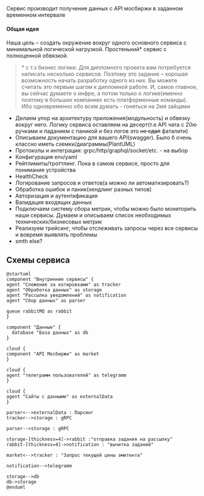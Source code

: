 ##
Сервис производит получение данных с API мосбиржи в заданном временном интервале


#### Общая идея
Наша цель – создать окружение вокруг одного основного сервиса с минимальной логической нагрузкой.
Простенький* сервис c полноценной обвязкой.


> \* c т.з бизнес логики.
Для дипломного проекта вам потребуется написать несколько сервисов. Поэтому это задание – хорошая возможность начать разработку одного из них. Вы можете считать это первым шагом к дипломной работе. И, самое главное, вы сейчас думаете о инфре, а потом только о логике(именно поэтому в больших компаниях есть платформенные команды). Ибо одновременно обо всем думать - гоняться на 2мя зайцами


- Делаем упор на архитектуру приложения(модульность) и обвязку вокруг него. Логику сервиса оставляем на десерт(т.е API чата c 20ю ручками и паданием с паникой и без логов это ~~не сдал~~ фаталити)
- Описываем документацию для вашего API(swagger). Было б очень классно иметь схемки/диаграммы(PlantUML)
- Протоколы и интеграции: grpc/http/graphql/socket/etc. - на выбор
- Конфигурация env/yaml
- Рейтлимиты/троттлинг. Пока в самом сервисе, просто для понимания устройства
- HealthCheck
- Логирование запросов и ответов(а можно ли автоматизировать?)
- Обработка ошибок и паник(хендлинг разных типов)
- Авторизация и аутентификация
- Валидация входящих данных
- Подключаем систему сбора метрик, чтобы можно было мониторить наши сервисы. Думаем и описываем список необходимых технических/бизнесовых метрик
- Реализуем трейсинг, чтобы отслеживать запросы через все сервисы и вовремя выявлять проблемы
- smth else?

## Схемы сервиса
```plantuml
@startuml
component "Внутринние сервисы" {
agent "Слежение за котировками" as tracker
agent "Обработка данных" as storage
agent "Рассылка уведомлений" as notification
agent "Сбор данных" as parser

queue rabbitMQ as rabbit
}

component "Данные" {
  database "База данных" as db
}

cloud {
component "API Мосбиржи" as market
}

cloud {
agent "телеграмм пользователей" as telegramm
}

cloud {
agent "Сайты с данными" as externalData
}

parser<-->externalData : Парсинг
tracker-->storage : gRPC

parser-->storage : gRPC

storage-[thickness=4]->rabbit :"отправка задания на рассылку" 
rabbit-[thickness=4]->notification : "вычитка заданий"

market<-->tracker : "Запрос текущей цены эмитента"

notification-->telegramm

storage-->db
db->storage
@enduml
```